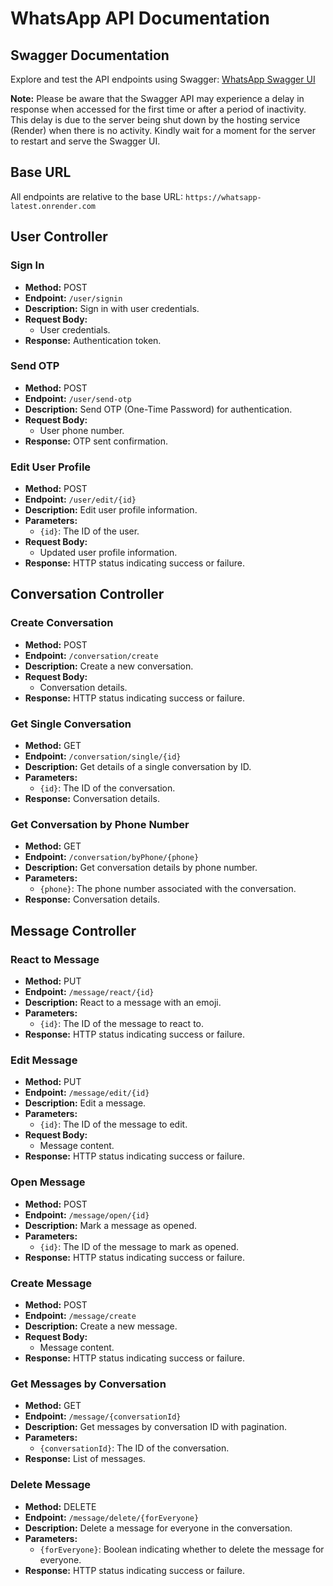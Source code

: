 # WhatsApp API Documentation

## Swagger Documentation
Explore and test the API endpoints using Swagger: [WhatsApp Swagger UI](https://whatsapp-latest.onrender.com/swagger-ui/index.html)

**Note:** Please be aware that the Swagger API may experience a delay in response when accessed for the first time or after a period of inactivity. This delay is due to the server being shut down by the hosting service (Render) when there is no activity. Kindly wait for a moment for the server to restart and serve the Swagger UI.

## Base URL
All endpoints are relative to the base URL: `https://whatsapp-latest.onrender.com`

## User Controller

### Sign In
- **Method:** POST
- **Endpoint:** `/user/signin`
- **Description:** Sign in with user credentials.
- **Request Body:**
  - User credentials.
- **Response:** Authentication token.

### Send OTP
- **Method:** POST
- **Endpoint:** `/user/send-otp`
- **Description:** Send OTP (One-Time Password) for authentication.
- **Request Body:**
  - User phone number.
- **Response:** OTP sent confirmation.

### Edit User Profile
- **Method:** POST
- **Endpoint:** `/user/edit/{id}`
- **Description:** Edit user profile information.
- **Parameters:**
  - `{id}`: The ID of the user.
- **Request Body:**
  - Updated user profile information.
- **Response:** HTTP status indicating success or failure.

## Conversation Controller

### Create Conversation
- **Method:** POST
- **Endpoint:** `/conversation/create`
- **Description:** Create a new conversation.
- **Request Body:**
  - Conversation details.
- **Response:** HTTP status indicating success or failure.

### Get Single Conversation
- **Method:** GET
- **Endpoint:** `/conversation/single/{id}`
- **Description:** Get details of a single conversation by ID.
- **Parameters:**
  - `{id}`: The ID of the conversation.
- **Response:** Conversation details.

### Get Conversation by Phone Number
- **Method:** GET
- **Endpoint:** `/conversation/byPhone/{phone}`
- **Description:** Get conversation details by phone number.
- **Parameters:**
  - `{phone}`: The phone number associated with the conversation.
- **Response:** Conversation details.

## Message Controller

### React to Message
- **Method:** PUT
- **Endpoint:** `/message/react/{id}`
- **Description:** React to a message with an emoji.
- **Parameters:**
  - `{id}`: The ID of the message to react to.
- **Response:** HTTP status indicating success or failure.

### Edit Message
- **Method:** PUT
- **Endpoint:** `/message/edit/{id}`
- **Description:** Edit a message.
- **Parameters:**
  - `{id}`: The ID of the message to edit.
- **Request Body:**
  - Message content.
- **Response:** HTTP status indicating success or failure.

### Open Message
- **Method:** POST
- **Endpoint:** `/message/open/{id}`
- **Description:** Mark a message as opened.
- **Parameters:**
  - `{id}`: The ID of the message to mark as opened.
- **Response:** HTTP status indicating success or failure.

### Create Message
- **Method:** POST
- **Endpoint:** `/message/create`
- **Description:** Create a new message.
- **Request Body:**
  - Message content.
- **Response:** HTTP status indicating success or failure.

### Get Messages by Conversation
- **Method:** GET
- **Endpoint:** `/message/{conversationId}`
- **Description:** Get messages by conversation ID with pagination.
- **Parameters:**
  - `{conversationId}`: The ID of the conversation.
- **Response:** List of messages.

### Delete Message
- **Method:** DELETE
- **Endpoint:** `/message/delete/{forEveryone}`
- **Description:** Delete a message for everyone in the conversation.
- **Parameters:**
  - `{forEveryone}`: Boolean indicating whether to delete the message for everyone.
- **Response:** HTTP status indicating success or failure.
